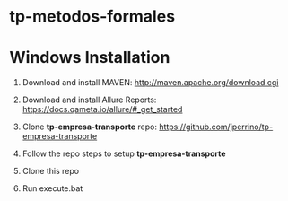 # tp-metodos-formales

# Windows Installation

1) Download and install MAVEN: http://maven.apache.org/download.cgi

2) Download and install Allure Reports: https://docs.qameta.io/allure/#_get_started

3) Clone **tp-empresa-transporte** repo: https://github.com/jperrino/tp-empresa-transporte

4) Follow the repo steps to setup **tp-empresa-transporte**

5) Clone this repo

6) Run execute.bat
